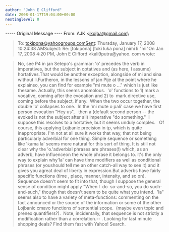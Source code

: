 ```yaml
---
author: "John E Clifford"
date: 2008-01-17T19:04:00+00:00
nestinglevel: 0
---
```

\-----
 Original Message ----
From: AJK <[ikojba@gmail.com](mailto://ikojba@gmail.com)\
>To: [tokipona@yahoogroups.comSent](mailto://tokipona@yahoogroups.comSent): Thursday, January 17, 2008 10:24:38 AMSubject: Re: \[tokipona\] \[toki luka pona\] nimi li "mi"On Jan 17, 2008 4:20 PM, John E Clifford <kali9putra@yahoo. com
> wrote:

> No, see P4 in jan Setepo's grammar: 'o' precedes the verb in imperatives,
> but the subject in optatives and (as here, I assume) hortatives.That would be another exception, alongside of mi and sina without li.Furtheron, in the lessons of jan Pije at the point where he explainso, you can find for example "mi mute o ..." which is just like thesame.
>Actually, this seems anomolous.  'o' functions to 1) mark a vocative, coming after the evocation and 2) to  mark directive use, coming before the subject, if any.  When the two occur together, the double 'o' collapses to one.  In the 'mi mute o pali' case we have first person evocation "Hey us",   then a (default second person --
 the evoked is not the subject after all) imperative "do something."  I suppose this resolves to a hortative, but it seems unduly complex.   Of course, this applying Lojbanic precision in tp, which is quite inappropriate.
> I'm not at all sure it works that way, that not being particularly adverbial
> for one thing. Simple sequence or something like 'kama la' seems more
> natural for this sort of thing. It is still not clear why the 'o.'adverbial phrases are phrases(!) which, as an adverb, have influenceon the whole phrase it belongs to. it's the only way to explain why'la' can have time modifiers as well as conditional phrases (or youshould tell me an other catch-all way to see it) and it gives you agreat deal of liberty in expression.But adverbs have fairly specific functions (time , place, manner, intensity, and so on).  Sequence doesn't seem to fit into that, though I suppose the general sense of condition might apply "When I  do  so-and-so, you do such-and-such," though that doesn't seem to be quite what you intend.  'la" seems also to have a variety of meta-functions: commenting on the fact announced or the source of the information or some of the other Lojbanic cmavo functions of sentential scope.  (maybe even topic and prenex quantifiers?).  Note, incidentally, that sequence is not strictly a modification rather than a correlation.--
 . Looking for last minute shopping deals? Find them fast with Yahoo! Search.